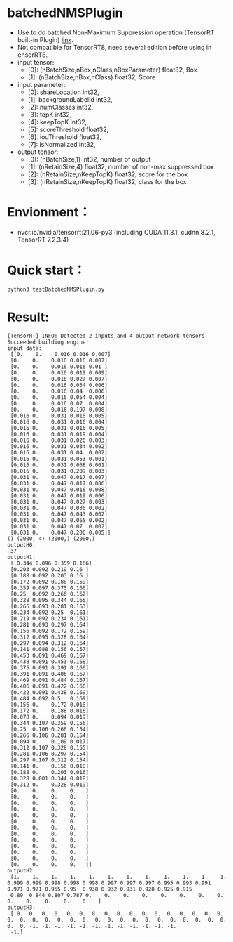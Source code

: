 # batchedNMSPlugin
+ Use to do batched Non-Maximum Suppression operation (TensorRT built-in Plugin) [link](https://github.com/NVIDIA/TensorRT/tree/main/plugin/batchedNMSPlugin).
+ Not compatible for TensorRT8, need several edition before using in ensorRT8.
+ input tensor:
    - [0]: (nBatchSize,nBox,nClass,nBoxParameter)   float32,    Box
    - [1]: (nBatchSize,nBox,nClass)                 float32,    Score
+ input parameter:
    - [0]: shareLocation                            int32,
    - [1]: backgroundLabelId                        int32,
    - [2]: numClasses                               int32,
    - [3]: topK                                     int32,
    - [4]: keepTopK                                 int32,
    - [5]: scoreThreshold                           float32,
    - [6]: iouThreshold                             float32,
    - [7]: isNormalized                             int32,
+ output tensor:
    - [0]: (nBatchSize,1)                           int32,      number of output
    - [1]: (nRetainSize,4)                          float32,    number of non-max suppressed box
    - [2]: (nRetainSize,nKeepTopK)                  float32,    score for the box
    - [3]: (nRetainSize,nKeepTopK)                  float32,    class for the box

# Envionment：
+ nvcr.io/nvidia/tensorrt:21.06-py3 (including CUDA 11.3.1, cudnn 8.2.1, TensorRT 7.2.3.4)

# Quick start：
```shell
python3 testBatchedNMSPlugin.py
```

# Result:
```
[TensorRT] INFO: Detected 2 inputs and 4 output network tensors.
Succeeded building engine!
input data:
 [[0.    0.    0.016 0.016 0.007]
 [0.    0.    0.016 0.016 0.007]
 [0.    0.    0.016 0.016 0.01 ]
 [0.    0.    0.016 0.019 0.009]
 [0.    0.    0.016 0.027 0.007]
 [0.    0.    0.016 0.034 0.006]
 [0.    0.    0.016 0.04  0.006]
 [0.    0.    0.016 0.054 0.004]
 [0.    0.    0.016 0.07  0.004]
 [0.    0.    0.016 0.197 0.008]
 [0.016 0.    0.031 0.016 0.005]
 [0.016 0.    0.031 0.016 0.004]
 [0.016 0.    0.031 0.016 0.005]
 [0.016 0.    0.031 0.019 0.004]
 [0.016 0.    0.031 0.026 0.003]
 [0.016 0.    0.031 0.034 0.002]
 [0.016 0.    0.031 0.04  0.002]
 [0.016 0.    0.031 0.053 0.001]
 [0.016 0.    0.031 0.068 0.001]
 [0.016 0.    0.031 0.209 0.003]
 [0.031 0.    0.047 0.017 0.007]
 [0.031 0.    0.047 0.017 0.006]
 [0.031 0.    0.047 0.016 0.008]
 [0.031 0.    0.047 0.019 0.006]
 [0.031 0.    0.047 0.027 0.003]
 [0.031 0.    0.047 0.036 0.002]
 [0.031 0.    0.047 0.043 0.002]
 [0.031 0.    0.047 0.055 0.002]
 [0.031 0.    0.047 0.07  0.002]
 [0.031 0.    0.047 0.206 0.005]]
() (2000, 4) (2000,) (2000,)
outputH0:
 37
outputH1:
 [[0.344 0.096 0.359 0.166]
 [0.203 0.092 0.219 0.16 ]
 [0.188 0.092 0.203 0.16 ]
 [0.172 0.092 0.188 0.159]
 [0.359 0.097 0.375 0.166]
 [0.25  0.092 0.266 0.162]
 [0.328 0.095 0.344 0.165]
 [0.266 0.093 0.281 0.163]
 [0.234 0.092 0.25  0.161]
 [0.219 0.092 0.234 0.161]
 [0.281 0.093 0.297 0.164]
 [0.156 0.092 0.172 0.159]
 [0.312 0.095 0.328 0.164]
 [0.297 0.094 0.312 0.164]
 [0.141 0.088 0.156 0.157]
 [0.453 0.091 0.469 0.167]
 [0.438 0.091 0.453 0.168]
 [0.375 0.091 0.391 0.166]
 [0.391 0.091 0.406 0.167]
 [0.469 0.091 0.484 0.167]
 [0.406 0.091 0.422 0.166]
 [0.422 0.091 0.438 0.169]
 [0.484 0.092 0.5   0.169]
 [0.156 0.    0.172 0.018]
 [0.172 0.    0.188 0.016]
 [0.078 0.    0.094 0.019]
 [0.344 0.107 0.359 0.156]
 [0.25  0.106 0.266 0.154]
 [0.266 0.106 0.281 0.154]
 [0.094 0.    0.109 0.017]
 [0.312 0.107 0.328 0.155]
 [0.281 0.106 0.297 0.154]
 [0.297 0.107 0.312 0.154]
 [0.141 0.    0.156 0.018]
 [0.188 0.    0.203 0.016]
 [0.328 0.001 0.344 0.018]
 [0.312 0.    0.328 0.019]
 [0.    0.    0.    0.   ]
 [0.    0.    0.    0.   ]
 [0.    0.    0.    0.   ]
 [0.    0.    0.    0.   ]
 [0.    0.    0.    0.   ]
 [0.    0.    0.    0.   ]
 [0.    0.    0.    0.   ]
 [0.    0.    0.    0.   ]
 [0.    0.    0.    0.   ]
 [0.    0.    0.    0.   ]
 [0.    0.    0.    0.   ]
 [0.    0.    0.    0.   ]
 [0.    0.    0.    0.   ]]
outputH2:
 [1.    1.    1.    1.    1.    1.    1.    1.    1.    1.    1.    1.    0.999 0.999 0.998 0.998 0.998 0.997 0.997 0.997 0.995 0.993 0.991 0.971 0.971 0.955 0.95  0.938 0.932 0.931 0.928 0.925 0.915
 0.89  0.844 0.807 0.787 0.    0.    0.    0.    0.    0.    0.    0.    0.    0.    0.    0.    0.   ]
outputH3:
 [ 0.  0.  0.  0.  0.  0.  0.  0.  0.  0.  0.  0.  0.  0.  0.  0.  0.  0.  0.  0.  0.  0.  0.  0.  0.  0.  0.  0.  0.  0.  0.  0.  0.  0.  0.  0.  0. -1. -1. -1. -1. -1. -1. -1. -1. -1. -1. -1. -1.
 -1.]

```
